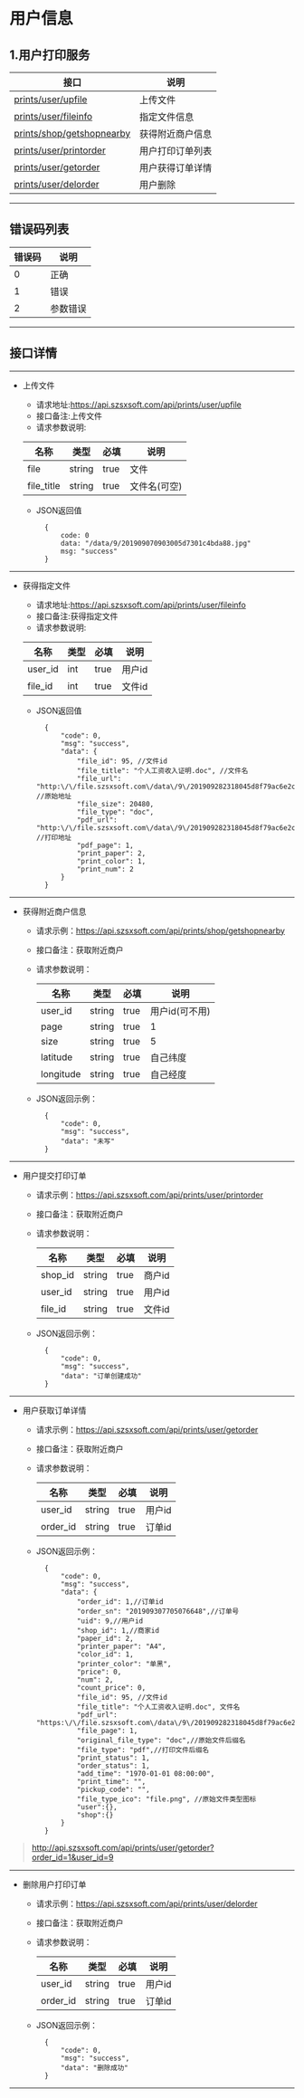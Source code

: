 # 用户信息
## 1.用户打印服务

|  接口  | 说明 |
|------ |----- |
|[prints/user/upfile](#upfile)| 上传文件 |
|[prints/user/fileinfo](#fileinfo)| 指定文件信息 |
|[prints/shop/getshopnearby](#getshopnearby)| 获得附近商户信息|
|[prints/user/printorder](#printorder)| 用户打印订单列表|
|[prints/user/getorder](#getorder)| 用户获得订单详情|
|[prints/user/delorder](#delorder)| 用户删除|


***
## 错误码列表
|  错误码  | 说明 |
|------ |----- |
|   0   | 正确 |
|   1   | 错误 |
|   2   | 参数错误|

***


## 接口详情

---

* <span id = "upfile">上传文件</span>

    * 请求地址:https://api.szsxsoft.com/api/prints/user/upfile
    * 接口备注:上传文件
    * 请求参数说明:
    
    | 名称 | 类型 | 必填 |说明|
    |----- |------| ---- |----|
    |file |string|true|文件|
    |file_title |string|true|文件名(可空)|
    
    * JSON返回值
                
            {
                code: 0
                data: "/data/9/201909070903005d7301c4bda88.jpg"
                msg: "success"
            }

---

* <span id = "fileinfo">获得指定文件</span>

    * 请求地址:https://api.szsxsoft.com/api/prints/user/fileinfo
    * 接口备注:获得指定文件
    * 请求参数说明:
    
    | 名称 | 类型 | 必填 |说明|
    |----- |------| ---- |----|
    |user_id |int|true|用户id |
    |file_id |int|true|文件id |
    
    * JSON返回值
                
            {
            	"code": 0,
            	"msg": "success",
            	"data": {
            		"file_id": 95, //文件id
            		"file_title": "个人工资收入证明.doc", //文件名
            		"file_url": "http:\/\/file.szsxsoft.com\/data\/9\/201909282318045d8f79ac6e2c7.doc", //原始地址
            		"file_size": 20480,
            		"file_type": "doc",
            		"pdf_url": "http:\/\/file.szsxsoft.com\/data\/9\/201909282318045d8f79ac6e2c7.pdf", //打印地址
            		"pdf_page": 1,
            		"print_paper": 2,
            		"print_color": 1,
            		"print_num": 2
            	}
            }

---


* <span id = "getshopnearby">获得附近商户信息</span>

    * 请求示例：https://api.szsxsoft.com/api/prints/shop/getshopnearby
    * 接口备注：获取附近商户
    * 请求参数说明：
    
        | 名称 | 类型 | 必填 |说明|
        |----- |------| ---- |----|
        |user_id |string|true|用户id(可不用)|
        |page |string|true|1|
        |size |string|true|5|
        |latitude |string|true|自己纬度|
        |longitude | string |true|自己经度|

    * JSON返回示例：
  
            {
                "code": 0,
                "msg": "success",
                "data": "未写"
            }
---


* <span id = "printorder">用户提交打印订单</span>

    * 请求示例：https://api.szsxsoft.com/api/prints/user/printorder
    * 接口备注：获取附近商户
    * 请求参数说明：
    
        | 名称 | 类型 | 必填 |说明|
        |----- |------| ---- |----|
        |shop_id |string|true|商户id|
        |user_id | string |true|用户id|
        |file_id | string |true|文件id|

    * JSON返回示例：
  
            {
                "code": 0,
                "msg": "success",
                "data": "订单创建成功"
            }
---

* <span id = "getorder">用户获取订单详情</span>

    * 请求示例：https://api.szsxsoft.com/api/prints/user/getorder
    * 接口备注：获取附近商户
    * 请求参数说明：
    
        | 名称 | 类型 | 必填 |说明|
        |----- |------| ---- |----|
        |user_id | string |true|用户id|
        |order_id | string |true|订单id|

    * JSON返回示例：
  
            {
                "code": 0,
                "msg": "success",
                "data": {
                    "order_id": 1,//订单id
                    "order_sn": "201909307705076648",//订单号
                    "uid": 9,//用户id
                    "shop_id": 1,//商家id
                    "paper_id": 2,
                    "printer_paper": "A4",
                    "color_id": 1,
                    "printer_color": "单黑",
                    "price": 0,
                    "num": 2,
                    "count_price": 0,
                    "file_id": 95, //文件id
                    "file_title": "个人工资收入证明.doc", 文件名
                    "pdf_url": "https:\/\/file.szsxsoft.com\/data\/9\/201909282318045d8f79ac6e2c7.pdf",
                    "file_page": 1,
                    "original_file_type": "doc",//原始文件后缀名
                    "file_type": "pdf",//打印文件后缀名
                    "print_status": 1,
                    "order_status": 1,
                    "add_time": "1970-01-01 08:00:00",
                    "print_time": "",
                    "pickup_code": "",
                    "file_type_ico": "file.png", //原始文件类型图标
                    "user":{},
                    "shop":{}
                }
            }

> http://api.szsxsoft.com/api/prints/user/getorder?order_id=1&user_id=9            
---


* <span id = "delorder">删除用户打印订单</span>

    * 请求示例：https://api.szsxsoft.com/api/prints/user/delorder
    * 接口备注：获取附近商户
    * 请求参数说明：
    
        | 名称 | 类型 | 必填 |说明|
        |----- |------| ---- |----|
        |user_id | string |true|用户id|
        |order_id | string |true|订单id|

    * JSON返回示例：
  
            {
                "code": 0,
                "msg": "success",
                "data": "删除成功"
            }
---